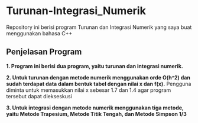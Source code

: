 # Turunan-Integrasi_Numerik
Repository ini berisi program Turunan dan Integrasi Numerik yang saya buat menggunakan bahasa C++

## Penjelasan Program
**1. Program ini berisi dua program, yaitu turunan dan integrasi numerik.**

**2. Untuk turunan dengan metode numerik menggunakan orde O(h^2) dan sudah terdapat data dalam bentuk tabel dengan nilai x dan f(x).**
Pengguna diminta untuk memasukkan nilai x sebesar 1.7 dan 1.4 agar program tersebut dapat diekseskusi

**3. Untuk integrasi dengan metode numerik menggunakan tiga metode, yaitu Metode Trapesium, Metode Titik Tengah, dan Metode Simpson 1/3**

